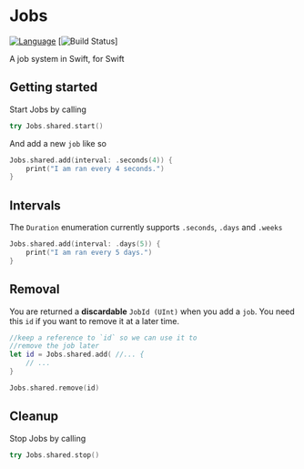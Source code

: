 # Jobs
[![Language](https://img.shields.io/badge/Swift-3-brightgreen.svg)](http://swift.org) [![Build Status](https://travis-ci.org/BrettRToomey/Jobs.svg?branch=master)]

A job system in Swift, for Swift

## Getting started
Start Jobs by calling
```swift
try Jobs.shared.start()
```

And add a new `job` like so
```swift
Jobs.shared.add(interval: .seconds(4)) {
    print("I am ran every 4 seconds.")
}
```

## Intervals
The `Duration` enumeration currently supports `.seconds`, `.days` and `.weeks`
```swift
Jobs.shared.add(interval: .days(5)) {
    print("I am ran every 5 days.")
}
```

## Removal
You are returned a **discardable** `JobId (UInt)` when you add a `job`. You need this `id` if you want to remove it at a later time.
```swift
//keep a reference to `id` so we can use it to
//remove the job later
let id = Jobs.shared.add( //... {
    // ...
}

Jobs.shared.remove(id)
```

## Cleanup
Stop Jobs by calling 
```swift
try Jobs.shared.stop()
```